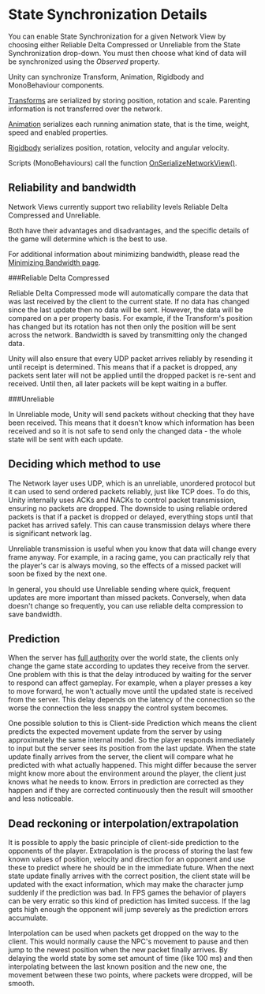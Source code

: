 State Synchronization Details
=============================


You can enable State Synchronization for a given Network View by choosing either <span class=component>Reliable Delta Compressed</span> or <span class=component>Unreliable</span> from the <span class=component>State Synchronization</span> drop-down.  You must then choose what kind of data will be synchronized using the _Observed_ property.

Unity can synchronize Transform, Animation, Rigidbody and MonoBehaviour components.

[Transforms](class-Transform.html) are serialized by storing position, rotation and scale. Parenting information is not transferred over the network.

[Animation](class-Animation.html) serializes each running animation state, that is the time, weight, speed and enabled properties.

[Rigidbody](class-Rigidbody.html) serializes position, rotation, velocity and angular velocity.

Scripts (MonoBehaviours) call the function [OnSerializeNetworkView()](ScriptRef:Network.OnSerializeNetworkView.html.html).


Reliability and bandwidth
-------------------------


Network Views currently support two reliability levels Reliable Delta Compressed and Unreliable.

Both have their advantages and disadvantages, and the specific details of the game will determine which is the best to use.

For additional information about minimizing bandwidth, please read the [Minimizing Bandwidth page](net-MinimizingBandwidth.html).

###Reliable Delta Compressed

<span class=component>Reliable Delta Compressed</span> mode will automatically compare the data that was last received by the client to the current state. If no data has changed since the last update then no data will be sent. However, the data will be compared on a per property basis. For example, if the Transform's position has changed but its rotation has not then only the position will be sent across the network. Bandwidth is saved by transmitting only the changed data.

Unity will also ensure that every UDP packet arrives reliably by resending it until receipt is determined.  This means that if a packet is dropped, any packets sent later will not be applied until the dropped packet is re-sent and received.  Until then, all later packets will be kept waiting in a buffer.


###Unreliable

In <span class=component>Unreliable</span> mode, Unity will send packets without checking that they have been received. This means that it doesn't know which information has been received and so it is not safe to send only the changed data - the whole state will be sent with each update.

Deciding which method to use
----------------------------


The Network layer uses UDP, which is an unreliable, unordered protocol but it can used to send ordered packets reliably, just like TCP does. To do this, Unity internally uses ACKs and NACKs to control packet transmission, ensuring no packets are dropped. The downside to using reliable ordered packets is that if a packet is dropped or delayed, everything stops until that packet has arrived safely. This can cause transmission delays where there is significant network lag.

Unreliable transmission is useful when you know that data will change every frame anyway. For example, in a racing game, you can practically rely that the player's car is always moving, so the effects of a missed packet will soon be fixed by the next one.

In general, you should use Unreliable sending where quick, frequent updates are more important than missed packets. Conversely, when data doesn't change so frequently, you can use reliable delta compression to save bandwidth.

Prediction
----------


When the server has [full authority](Main.net-HighLevelOverview.html) over the world state, the clients only change the game state according to updates they receive from the server. One problem with this is that the delay introduced by waiting for the server to respond can affect gameplay. For example, when a player presses a key to move forward, he won't actually move until the updated state is received from the server. This delay depends on the latency of the connection so the worse the connection the less snappy the control system becomes.

One possible solution to this is <span class=keyword>Client-side Prediction</span> which means the client predicts the expected movement update from the server by using approximately the same internal model. So the player responds immediately to input but the server sees its position from the last update. When the state update finally arrives from the server, the client will compare what he predicted with what actually happened. This might differ because the server might know more about the environment around the player, the client just knows what he needs to know. Errors in prediction are corrected as they happen and if they are corrected continuously then the result will smoother and less noticeable.


Dead reckoning or interpolation/extrapolation
---------------------------------------------


It is possible to apply the basic principle of client-side prediction to the opponents of the player. <span class=keyword>Extrapolation</span> is the process of storing the last few known values of position, velocity and direction for an opponent and use these to predict where he should be in the immediate future. When the next state update finally arrives with the correct position, the client state will be updated with the exact information, which may make the character jump suddenly if the prediction was bad. In FPS games the behavior of players can be very erratic so this kind of prediction has limited success. If the lag gets high enough the opponent will jump severely as the prediction errors accumulate.

<span class=keyword>Interpolation</span> can be used when packets get dropped on the way to the client. This would normally cause the NPC's movement to pause and then jump to the newest position when the new packet finally arrives. By delaying the world state by some set amount of time (like 100 ms) and then interpolating between the last known position and the new one, the movement between these two points, where packets were dropped, will be smooth.
